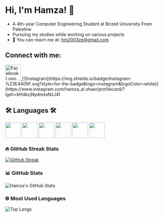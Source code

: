 # Hi, I'm Hamza! 👋

- A 4th-year Computer Engineering Student at Birzeit University From Palestine
- Pursuing my studies while working on various projects
- 📧 You can reach me at: [hm2003ze@gmail.com](mailto:hm2003ze@gmail.com)

## Connect with me:
<a href="https://www.facebook.com/profile.php?id=100063692535335&mibextid=ZbWKwL" target="_blank">
    <img src="https://cdn.jsdelivr.net/gh/devicons/devicon@latest/icons/facebook/facebook-original.svg" width="50" height="50" alt="Facebook Logo" />
</a>
[![Instagram](https://img.shields.io/badge/Instagram-%23E4405F.svg?style=for-the-badge&logo=instagram&logoColor=white)](https://www.instagram.com/hamza_al.shaer/profilecard/?igsh=bHdkcjNydmxsNzJ4)

## 🛠️ Languages 🛠️
<img src="https://cdn.jsdelivr.net/gh/devicons/devicon@latest/icons/c/c-original.svg"  width="50" height="50" />       
<img src="https://cdn.jsdelivr.net/gh/devicons/devicon@latest/icons/cplusplus/cplusplus-plain.svg" width="50" height="50" />
<img src="https://cdn.jsdelivr.net/gh/devicons/devicon@latest/icons/python/python-original-wordmark.svg" width="50" height="50" />
<img src="https://cdn.jsdelivr.net/gh/devicons/devicon@latest/icons/powershell/powershell-original.svg" width="50" height="50" />
<img src="https://cdn.jsdelivr.net/gh/devicons/devicon@latest/icons/html5/html5-original-wordmark.svg" width="50" height="50" />
<img src="https://cdn.jsdelivr.net/gh/devicons/devicon@latest/icons/css3/css3-original-wordmark.svg" width="50" height="50" />

          
          
          


### 🔥 GitHub Streak Stats
[![GitHub Streak](https://streak-stats.demolab.com?user=HamzaAlSha3r&theme=radical)](https://git.io/streak-stats)

### 📊 GitHub Stats
![Hamza's GitHub Stats](https://github-readme-stats.vercel.app/api?username=HamzaAlSha3r&show_icons=true&theme=radical)

### 🌐 Most Used Languages
![Top Langs](https://github-readme-stats.vercel.app/api/top-langs/?username=HamzaAlSha3r&layout=compact&theme=radical)


